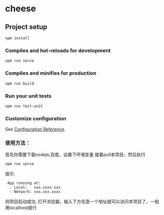 # cheese

## Project setup
```
npm install
```

### Compiles and hot-reloads for development
```
npm run serve
```

### Compiles and minifies for production
```
npm run build
```

### Run your unit tests
```
npm run test:unit
```

### Customize configuration
See [Configuration Reference](https://cli.vuejs.org/config/).

### 使用方法：
首先你需要下载nodejs,百度，设置下环境变量
接着pull本项目，然后执行
```
npm run serve
```
提示:
```
 App running at:
  - Local:   xxx.xxxx.xxx
  - Network: xxx.xxx.xxxx
```
则项目启动成功,
打开浏览器，输入下方任意一个地址就可以访问本项目了，一般用localhost就行


